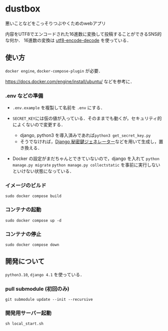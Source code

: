 # dustbox

悪いことなどをこっそりつぶやくためのwebアプリ

内容をUTF8でエンコードされた16進数に変換して投稿することができるSNS的な何か．
16進数の変換は [utf8-encode-decode](https://github.com/crashRT/utf8-encode-decode/tree/c75a572ca769e83046f7a6b97418a931a55c6527) を使っている．

## 使い方

`docker engine`, `docker-compose-plugin` が必要．

https://docs.docker.com/engine/install/ubuntu/ などを参考に．

### .env などの準備
- `.env.example` を複製して名前を `.env` にする．
- `SECRET_KEY`には仮の値が入っている．そのままでも動くが，セキュリティ的によくないので変更する．
  - django, python3 を導入済みであれば`python3 get_secret_key.py`
  - そうでなければ，[Django 秘密鍵ジェネレーター](https://miniwebtool.com/ja/django-secret-key-generator/)などを用いて生成し，置き換える．


- Docker の設定がまだちゃんとできていないので，django を入れて `python manage.py migrate` `python manage.py collectstatic` を事前に実行しないといけない状態になっている．

### イメージのビルド

```
sudo docker compose build
```

### コンテナの起動
```
sudo docker compose up -d
```

### コンテナの停止
```
sudo docker compose down
```

## 開発について
`python3.10`, `django 4.1` を使っている．

### pull submodule (初回のみ)
```
git submodule update --init --recursive
```

### 開発用サーバー起動
```
sh local_start.sh
```
